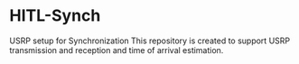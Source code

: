 # HITL-Synch
USRP setup for Synchronization 
This repository is created to support USRP transmission and reception and time of arrival estimation.
